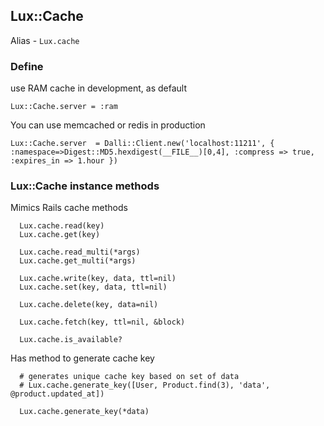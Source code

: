 ## Lux::Cache

Alias - `Lux.cache`

### Define

use RAM cache in development, as default

```
Lux::Cache.server = :ram
```

You can use memcached or redis in production

```
Lux::Cache.server  = Dalli::Client.new('localhost:11211', { :namespace=>Digest::MD5.hexdigest(__FILE__)[0,4], :compress => true,  :expires_in => 1.hour })
```

### Lux::Cache instance methods

Mimics Rails cache methods

```
  Lux.cache.read(key)
  Lux.cache.get(key)

  Lux.cache.read_multi(*args)
  Lux.cache.get_multi(*args)

  Lux.cache.write(key, data, ttl=nil)
  Lux.cache.set(key, data, ttl=nil)

  Lux.cache.delete(key, data=nil)

  Lux.cache.fetch(key, ttl=nil, &block)

  Lux.cache.is_available?
```

Has method to generate cache key

```
  # generates unique cache key based on set of data
  # Lux.cache.generate_key([User, Product.find(3), 'data', @product.updated_at])

  Lux.cache.generate_key(*data)
```